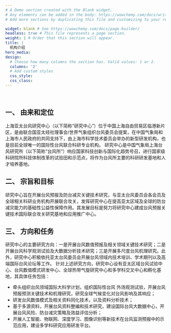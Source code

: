```yaml
---
# A Demo section created with the Blank widget.
# Any elements can be added in the body: https://wowchemy.com/docs/writing-markdown-latex/
# Add more sections by duplicating this file and customizing to your requirements.

widget: blank # See https://wowchemy.com/docs/page-builder/
headless: true # This file represents a page section.
weight: 1 # Order that this section will appear.
title: |
  机构介绍 
hero_media: 
design:
  # Choose how many columns the section has. Valid values: 1 or 2.
  columns: '2'
  # Add custom styles
  css_style:
  css_class:
---
```


<br>

## 一、	由来和定位

上海亚太台风研究中心（以下简称“研究中心”）位于中国上海自由贸易区临港新片区，是由联合国亚太经社理事会/世界气象组织台风委员会提案，在中国气象局和上海市人民政府的共同支持下，由上海市科学技术委员会举办的新型研发机构，也是目前全球唯一的国际性台风联合科研专业机构。
研究中心是中国气象局上海台风研究所（以下简称“台风所”）响应国家科技创新与国际化趋势号召，进行国家级科研院所科技体制改革的试验田和示范点，将作为台风所主要的科研研发基地和人才培养基地。

## 二、	宗旨和目标
研究中心旨在开展台风预报及防台减灾关键技术研究，与亚太台风委员会各会员及全球相关科研业务机构开展联合攻关，发挥研究中心在提高亚太区域及全球的防台减灾能力的基础性公益性保障作用。其发展目标是努力将研究中心建成台风预报关键技术国际联合攻关研究基地和应用推广中心。

## 三、	方向和任务
研究中心的主要研究方向：一是开展台风数值预报及相关领域关键技术研究；二是开展台风科学观测试验及大数据分析技术研究；三是开展多尺度台风机理研究。此外，研究中心积极依托亚太台风委员会开展台风领域内技术培训、学术期刊以及高端国际台风论坛等工作。
针对上述研究方向，研究中心设有亚太区域台风试验中心、台风数值模式研发中心、全球热带气旋研究中心和多学科交叉中心和孵化基地，其具体任务包括：
  - 牵头组织台风领域国际大科学计划，组织国际性台风
外场观测试验，开展台风预报预测关键技术和机理研究，研究全球气候变化对台风影响及其响应；
  - 研发台风数值模式及相关资料同化技术，以及资料分析技术；
  - 基于多源资料，开展台风资料整编和技术研究，建设国际台风大数据中心，开展台风风险、防台减灾策略及效益评估分析；
  - 开展人工智能、物联网、深度学习、图像识别等新技术在台风监测预报中的示范应用，建设多学科研究应用研发平台。

